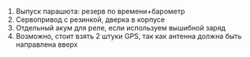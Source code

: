 1. Выпуск парашюта: резерв по времени+барометр
2. Сервопривод с резинкой, дверка в корпусе 
3. Отдельный акум для реле, если используем вышибной заряд 
4. Возможно, стоит взять 2 штуки GPS, так как антенна должна быть направлена вверх 
